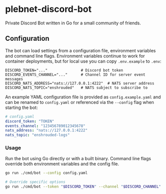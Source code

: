 # plebnet-discord-bot
Private Discord Bot written in Go for a small community of friends.

## Configuration

The bot can load settings from a configuration file, environment variables and
command line flags.  Environment variables continue to work for container
deployments, but for local use you can copy `.env.example` to `.env`:

```
DISCORD_TOKEN="..."               # Discord bot token
DISCORD_EVENTS_CHANNEL="..."      # Channel ID for server event messages
DISCORD_NATS_ADDRESS="nats://127.0.0.1:4222"  # NATS server address
DISCORD_NATS_TOPIC="enshrouded"   # NATS subject to subscribe to
```

An example YAML configuration file is provided as `config.example.yaml` and can
be renamed to `config.yaml` or referenced via the `--config` flag when starting
the bot:

```yaml
# config.yaml
discord_token: "TOKEN"
events_channel: "123456789012345678"
nats_address: "nats://127.0.0.1:4222"
nats_topic: "enshrouded-logs"
```

### Usage

Run the bot using Go directly or with a built binary. Command line flags override
both environment variables and the config file.

```bash
go run ./cmd/bot --config config.yaml

# Override specific options
go run ./cmd/bot --token "$DISCORD_TOKEN" --channel "$DISCORD_CHANNEL"
```
